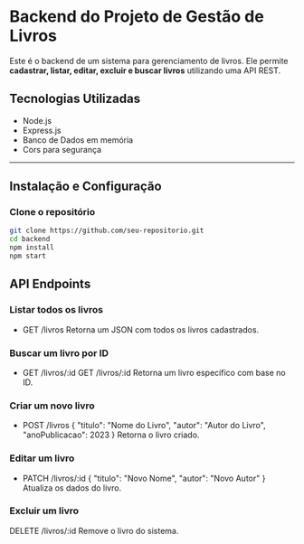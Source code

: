 # Backend do Projeto de Gestão de Livros

Este é o backend de um sistema para gerenciamento de livros. Ele permite **cadastrar, listar, editar, excluir e buscar livros** utilizando uma API REST.

## Tecnologias Utilizadas
- Node.js
- Express.js
- Banco de Dados em memória
- Cors para segurança

---

## Instalação e Configuração

### **Clone o repositório**
```sh
git clone https://github.com/seu-repositorio.git
cd backend
npm install
npm start
```

## API Endpoints

### Listar todos os livros
- GET /livros
Retorna um JSON com todos os livros cadastrados.

### Buscar um livro por ID
- GET /livros/:id
GET /livros/:id
Retorna um livro específico com base no ID.

### Criar um novo livro
- POST /livros
{
  "titulo": "Nome do Livro",
  "autor": "Autor do Livro",
  "anoPublicacao": 2023
}
Retorna o livro criado.

### Editar um livro
- PATCH /livros/:id
{
  "titulo": "Novo Nome",
  "autor": "Novo Autor"
}
Atualiza os dados do livro.

### Excluir um livro
DELETE /livros/:id
Remove o livro do sistema.


